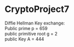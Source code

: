 # CryptoProject7

Diffie Hellman Key exchange:  
Public prime p = 659  
public primitive root g = 2  
public Key A = 444  
